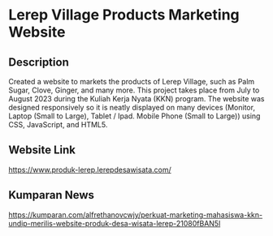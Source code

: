 # **Lerep Village Products Marketing Website**

## **Description**
Created a website to markets the products of Lerep Village, such as Palm Sugar, Clove, Ginger, and many more. This project takes place from July to August 2023 during the Kuliah Kerja Nyata (KKN) program. The website was designed responsively so it is neatly displayed on many devices (Monitor, Laptop (Small to Large), Tablet / Ipad. Mobile Phone (Small to Large)) using CSS, JavaScript, and HTML5.

## **Website Link**
https://www.produk-lerep.lerepdesawisata.com/

## **Kumparan News**
https://kumparan.com/alfrethanovcwjy/perkuat-marketing-mahasiswa-kkn-undip-merilis-website-produk-desa-wisata-lerep-21080fBAN5l